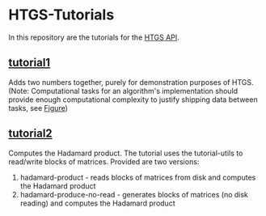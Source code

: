 # HTGS-Tutorials

In this repository are the tutorials for the [HTGS API](https://github.com/usnistgov/htgs).

## [**tutorial1**](https://pages.nist.gov/HTGS/doxygen/tutorial1.html)
Adds two numbers together, purely for demonstration purposes of HTGS. (Note: Computational tasks for an algorithm's implementation should provide enough computational complexity to justify shipping data between tasks, see [Figure](https://pages.nist.gov/HTGS/doxygen/figures/blocksize-impact.png))

## [**tutorial2**](https://pages.nist.gov/HTGS/doxygen/tutorial2.html)
Computes the Hadamard product. The tutorial uses the tutorial-utils to read/write blocks of matrices. Provided are two versions:

1. hadamard-product - reads blocks of matrices from disk and computes the Hadamard product
2. hadamard-produce-no-read - generates blocks of matrices (no disk reading) and computes the Hadamard product

